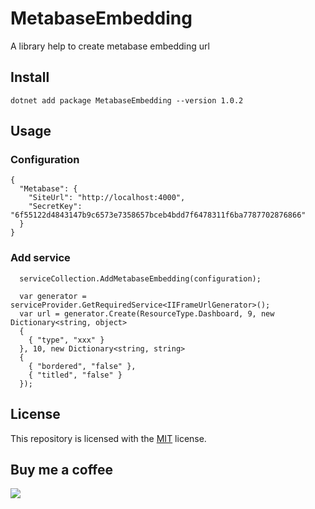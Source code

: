 # MetabaseEmbedding
A library help to create metabase embedding url

## Install

```
dotnet add package MetabaseEmbedding --version 1.0.2
```

## Usage

### Configuration

```
{
  "Metabase": {
    "SiteUrl": "http://localhost:4000",
    "SecretKey": "6f55122d4843147b9c6573e7358657bceb4bdd7f6478311f6ba7787702876866"
  }
}
```

### Add service

```
  serviceCollection.AddMetabaseEmbedding(configuration);
  
  var generator = serviceProvider.GetRequiredService<IIFrameUrlGenerator>();
  var url = generator.Create(ResourceType.Dashboard, 9, new Dictionary<string, object>
  {
    { "type", "xxx" }
  }, 10, new Dictionary<string, string>
  {
    { "bordered", "false" },
    { "titled", "false" }
  });
```

## License

This repository is licensed with the [MIT](LICENSE.txt) license.

## Buy me a coffee

![](https://github.com/zlzforever/ClickHouseMigrator/raw/master/images/alipay.jpeg)
